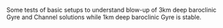 Some tests of basic setups to understand blow-up of 3km deep baroclinic Gyre and Channel solutions while 1km deep 
baroclinic Gyre is stable.
